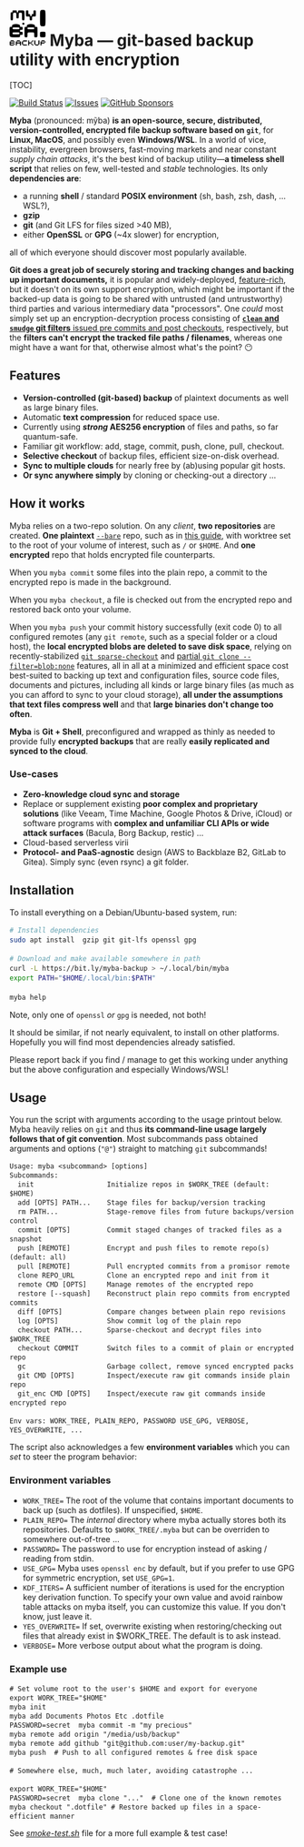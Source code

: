 <img src="icon.svg" width="64" alt/>  Myba — git-based backup utility with encryption
=====

[TOC]

[![Build Status](https://img.shields.io/github/actions/workflow/status/kernc/myba/ci.yml?branch=master&style=for-the-badge)](https://github.com/kernc/myba/actions)
[![Issues](https://img.shields.io/github/issues/kernc/myba?style=for-the-badge)](#)
[![GitHub Sponsors](https://img.shields.io/github/sponsors/kernc?color=pink&style=for-the-badge)](https://github.com/sponsors/kernc)

**Myba** (pronounced: mỹba) **is an
open-source, secure, distributed, version-controlled, encrypted
file backup software based on `git`**,
for **Linux, MacOS**, and possibly even **Windows/WSL**.
In a world of vice, instability, evergreen browsers, fast-moving markets and near constant _supply chain attacks_,
it's the best kind of backup utility—**a timeless shell script** that relies on few, well-tested and _stable_ technologies.
Its only **dependencies are**:

* a running **shell** / standard **POSIX environment** (sh, bash, zsh, dash, ... WSL?),
* **gzip**
* **git** (and Git LFS for files sized >40 MB),
* either **OpenSSL** or **GPG** (~4x slower) for encryption,

all of which everyone should discover most popularly available.

**Git does a great job of securely storing and tracking changes and backing up important documents,**
it is popular and widely-deployed,
[feature-rich](https://git-man-page-generator.lokaltog.net/),
but it doesn't on its own support encryption, which might be important if the backed-up data 
is going to be shared with untrusted (and untrustworthy) third parties
and various intermediary data "processors".
One _could_ most simply set up an encryption-decryption process
consisting of [**`clean` and `smudge` git filters** issued pre commits and post checkouts](https://git-scm.com/book/ms/v2/Customizing-Git-Git-Attributes#filters_a),
respectively, but the **filters can't encrypt the tracked file paths / filenames**,
whereas one might have a want for that, otherwise almost what's the point? 😶

Features
--------
* **Version-controlled (git-based) backup** of plaintext documents as well as large binary files.
* Automatic **text compression** for reduced space use.
* Currently using **_strong_ AES256 encryption** of files and paths, so far quantum-safe.
* Familiar git workflow: add, stage, commit, push, clone, pull, checkout.
* **Selective checkout** of backup files, efficient size-on-disk overhead.
* **Sync to multiple clouds** for nearly free by (ab)using popular git hosts.
* **Or sync anywhere simply** by cloning or checking-out a directory ...


How it works
------------
Myba relies on a two-repo solution. On any _client_, **two repositories** are created.
**One plaintext** [`--bare`](https://git-scm.com/book/en/v2/Git-on-the-Server-Getting-Git-on-a-Server) repo,
such as in [this guide](https://www.atlassian.com/git/tutorials/dotfiles),
with worktree set to the root of your volume of interest, such as `/` or `$HOME`.
And **one encrypted** repo that holds encrypted file counterparts.

When you `myba commit` some files into the plain repo,
a commit to the encrypted repo is made in the background.

When you `myba checkout`, a file is checked out from the
encrypted repo and restored back onto your volume.

When you `myba push` your commit history successfully (exit code 0)
to all configured remotes
(any `git remote`, such as a special folder or a cloud host),
the **local encrypted blobs are deleted to save disk space**,
relying on recently-stabilized
[`git sparse-checkout`](https://git-scm.com/docs/git-sparse-checkout) and 
[partial `git clone --filter=blob:none`](https://git-scm.com/docs/partial-clone) features,
all in all at a minimized and efficient space cost best-suited to backing up
text and configuration files, source code files, documents and pictures,
including all kinds or large binary files
(as much as you can afford to sync to your cloud storage),
**all under the assumptions that text files compress well** and
that **large binaries don't change too often**.

**Myba** is **Git + Shell**, preconfigured and wrapped as thinly as needed to provide
fully **encrypted backups** that are really **easily replicated and synced to the cloud**.

<script src="https://ssl.gstatic.com/trends_nrtr/3826_RC01/embed_loader.js"></script>
<script>window.trends.embed.renderExploreWidget("TIMESERIES", {"comparisonItem":[{"keyword":"/m/02mhh1","geo":"","time":"2004-01-01 2024-10-13"},{"keyword":"/m/05vqwg","geo":"","time":"2004-01-01 2024-10-13"},{"keyword":"/m/0ryppmg","geo":"","time":"2004-01-01 2024-10-13"}],"category":0,"property":""}, {"exploreQuery":"q=%2Fm%2F02mhh1,%2Fm%2F05vqwg,%2Fm%2F0ryppmg&date=all#TIMESERIES","guestPath":"https://trends.google.com:443/trends/embed/"})</script>


### Use-cases

* **Zero-knowledge cloud sync and storage**
* Replace or supplement existing **poor complex and proprietary solutions** (like Veeam, Time Machine, Google Photos & Drive, iCloud)
  or software programs with **complex and unfamiliar CLI APIs or wide attack surfaces** (Bacula, Borg Backup, restic) ...
* Cloud-based serverless virii
* **Protocol- and PaaS-agnostic** design (AWS to Backblaze B2, GitLab to Gitea). Simply sync (even rsync) a git folder.


Installation
------------
To install everything on a Debian/Ubuntu-based system, run:
```sh
# Install dependencies
sudo apt install  gzip git git-lfs openssl gpg

# Download and make available somewhere in path
curl -L https://bit.ly/myba-backup > ~/.local/bin/myba
export PATH="$HOME/.local/bin:$PATH"

myba help
```
Note, only one of `openssl` _or_ `gpg` is needed, not both!

It should be similar, if not nearly equivalent, to install on other platforms.
Hopefully you will find most dependencies already satisfied.

Please report back if you find / manage to get this working under anything but the above configuration and especially Windows/WSL!


Usage
-----
You run the script with arguments according to the usage printout below.
Myba heavily relies on `git` and thus **its command-line usage largely follows that of git convention**.
Most subcommands pass obtained arguments and options (`"@"`) straight to matching `git` subcommands! 
```text
Usage: myba <subcommand> [options]
Subcommands:
  init                  Initialize repos in $WORK_TREE (default: $HOME)
  add [OPTS] PATH...    Stage files for backup/version tracking
  rm PATH...            Stage-remove files from future backups/version control
  commit [OPTS]         Commit staged changes of tracked files as a snapshot
  push [REMOTE]         Encrypt and push files to remote repo(s) (default: all)
  pull [REMOTE]         Pull encrypted commits from a promisor remote
  clone REPO_URL        Clone an encrypted repo and init from it
  remote CMD [OPTS]     Manage remotes of the encrypted repo
  restore [--squash]    Reconstruct plain repo commits from encrypted commits
  diff [OPTS]           Compare changes between plain repo revisions
  log [OPTS]            Show commit log of the plain repo
  checkout PATH...      Sparse-checkout and decrypt files into $WORK_TREE
  checkout COMMIT       Switch files to a commit of plain or encrypted repo
  gc                    Garbage collect, remove synced encrypted packs
  git CMD [OPTS]        Inspect/execute raw git commands inside plain repo
  git_enc CMD [OPTS]    Inspect/execute raw git commands inside encrypted repo

Env vars: WORK_TREE, PLAIN_REPO, PASSWORD USE_GPG, VERBOSE, YES_OVERWRITE, ...
```
The script also acknowledges a few **environment variables** which you can _set_ to
steer the program behavior:


### Environment variables

* `WORK_TREE=` The root of the volume that contains important documents to back up (such as dotfiles).
  If unspecified, `$HOME`.
* `PLAIN_REPO=` The _internal_ directory where myba actually stores both its repositories.
  Defaults to `$WORK_TREE/.myba` but can be overriden to somewhere out-of-tree ...
* `PASSWORD=` The password to use for encryption instead of asking / reading from stdin.
* `USE_GPG=` Myba uses `openssl enc` by default, but if you prefer to use GPG for symmetric encryption, set `USE_GPG=1`.
* `KDF_ITERS=` A sufficient number of iterations is used for the encryption key derivation function.
  To specify your own value and avoid rainbow table attacks on myba itself, you can customize this value.
  If you don't know, just leave it.
* `YES_OVERWRITE=` If set, overwrite existing when restoring/checking out files that already exist in $WORK_TREE. 
  The default is to ask instead.
* `VERBOSE=` More verbose output about what the program is doing.


### Example use

```shell
# Set volume root to the user's $HOME and export for everyone
export WORK_TREE="$HOME"
myba init
myba add Documents Photos Etc .dotfile
PASSWORD=secret  myba commit -m "my precious"
myba remote add origin "/media/usb/backup"
myba remote add github "git@github.com:user/my-backup.git"
myba push  # Push to all configured remotes & free disk space

# Somewhere else, much, much later, avoiding catastrophe ...

export WORK_TREE="$HOME"
PASSWORD=secret  myba clone "..."  # Clone one of the known remotes
myba checkout ".dotfile" # Restore backed up files in a space-efficient manner
```
See [_smoke-test.sh_](https://github.com/kernc/myba/blob/master/smoke-test.sh) file for a more full example & test case!
